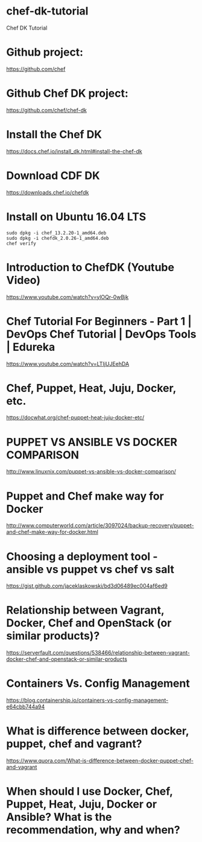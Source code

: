 # chef-dk-tutorial
Chef DK Tutorial

# Github project:
https://github.com/chef

# Github Chef DK project:
https://github.com/chef/chef-dk

# Install the Chef DK
https://docs.chef.io/install_dk.html#install-the-chef-dk

# Download CDF DK
https://downloads.chef.io/chefdk

# Install on Ubuntu 16.04 LTS

```
sudo dpkg -i chef_13.2.20-1_amd64.deb
sudo dpkg -i chefdk_2.0.26-1_amd64.deb
chef verify
```


# Introduction to ChefDK (Youtube Video)
https://www.youtube.com/watch?v=ylOQr-0wBjk

# Chef Tutorial For Beginners - Part 1 | DevOps Chef Tutorial | DevOps Tools | Edureka
https://www.youtube.com/watch?v=LTIjUJEehDA

# Chef, Puppet, Heat, Juju, Docker, etc.
https://docwhat.org/chef-puppet-heat-juju-docker-etc/ 

# PUPPET VS ANSIBLE VS DOCKER COMPARISON
http://www.linuxnix.com/puppet-vs-ansible-vs-docker-comparison/

# Puppet and Chef make way for Docker
http://www.computerworld.com/article/3097024/backup-recovery/puppet-and-chef-make-way-for-docker.html

# Choosing a deployment tool - ansible vs puppet vs chef vs salt
https://gist.github.com/jaceklaskowski/bd3d06489ec004af6ed9

# Relationship between Vagrant, Docker, Chef and OpenStack (or similar products)?
https://serverfault.com/questions/538466/relationship-between-vagrant-docker-chef-and-openstack-or-similar-products

# Containers Vs. Config Management
https://blog.containership.io/containers-vs-config-management-e64cbb744a94 

# What is difference between docker, puppet, chef and vagrant?
https://www.quora.com/What-is-difference-between-docker-puppet-chef-and-vagrant 

# When should I use Docker, Chef, Puppet, Heat, Juju, Docker or Ansible? What is the recommendation, why and when?


